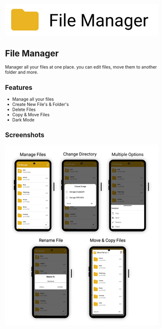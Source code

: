 
![Logo](https://raw.githubusercontent.com/asifaliparvez/File-Manager/main/Screenshots/file%20manager%20logo.png)


# File Manager

Manager all your files at one place. you can edit files, move them to another folder and more. 

## Features
- Manage all your files 
- Create New File's & Folder's
- Delete Files 
- Copy & Move Files 
- Dark Mode 


## Screenshots

![App Screenshot](https://raw.githubusercontent.com/asifaliparvez/File-Manager/main/Screenshots/app%20screenshots.jpg)

